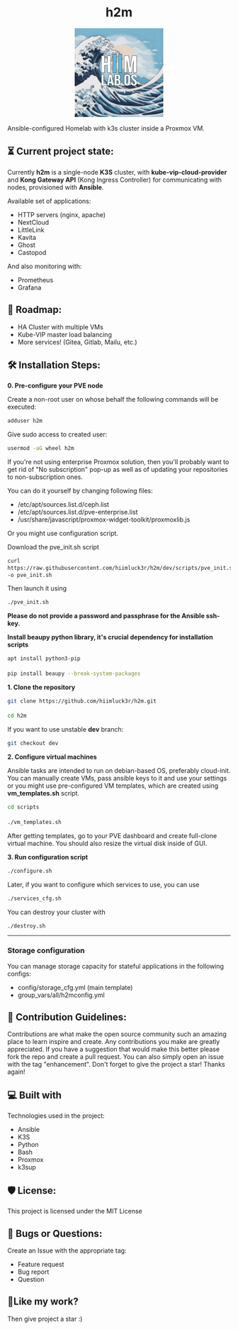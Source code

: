 <h1 align="center" id="title">h2m</h1>

<p align="center"><img src="pictures/h2mlogo.jpg" width ="200" height ="200" alt="project-image"></p>

<p id="description">Ansible-configured Homelab with k3s cluster inside a Proxmox VM.
</p>

<h2>⏳ Current project state:</h2>

Currently **h2m** is a single-node **K3S** cluster, with **kube-vip-cloud-provider** and **Kong Gateway API** (Kong Ingress Controller) for communicating with nodes, provisioned with **Ansible**.

Available set of applications:

* HTTP servers (nginx, apache)
* NextCloud
* LittleLink
* Kavita
* Ghost
* Castopod

And also monitoring with:

* Prometheus
* Grafana

<h2>🎯 Roadmap:</h2>

* HA Cluster with multiple VMs
* Kube-VIP master load balancing
* More services! (Gitea, Gitlab, Mailu, etc.)

<h2>🛠️ Installation Steps:</h2>

<p><strong>0. Pre-configure your PVE node</strong></p>
Create a non-root user on whose behalf the following commands will be executed:

```bash
adduser h2m
```
Give sudo access to created user:

```bash
usermod -aG wheel h2m
```

If you're not using enterprise Proxmox solution, then you'll probably want to get rid of "No subscription" pop-up as well as of updating your repositories to non-subscription ones.

You can do it yourself by changing following files:

* /etc/apt/sources.list.d/ceph.list
* /etc/apt/sources.list.d/pve-enterprise.list
* /usr/share/javascript/proxmox-widget-toolkit/proxmoxlib.js

Or you might use configuration script.

Download the pve_init.sh script
```
curl https://raw.githubusercontent.com/hiimluck3r/h2m/dev/scripts/pve_init.sh -o pve_init.sh
```
Then launch it using

```bash
./pve_init.sh
```

**Please do not provide a password and passphrase for the Ansible ssh-key.**

**Install beaupy python library, it's crucial dependency for installation scripts**

```bash
apt install python3-pip

pip install beaupy --break-system-packages
```

<p><strong>1. Clone the repository</strong></p>

```bash
git clone https://github.com/hiimluck3r/h2m.git

cd h2m
```

If you want to use unstable **dev** branch:

```bash
git checkout dev
```

<p><strong>2. Configure virtual machines</strong></p>

Ansible tasks are intended to run on debian-based OS, preferably cloud-init.
You can manually create VMs, pass ansible keys to it and use your settings or you might use pre-configured VM templates, which are created using **vm_templates.sh** script.

```bash
cd scripts

./vm_templates.sh
```

After getting templates, go to your PVE dashboard and create full-clone virtual machine. You should also resize the virtual disk inside of GUI.

<p><strong>3. Run configuration script</strong></p>

```bash
./configure.sh
```

Later, if you want to configure which services to use, you can use

```bash
./services_cfg.sh
```

You can destroy your cluster with

```bash
./destroy.sh
```
---
<h3>Storage configuration</h3>

You can manage storage capacity for stateful applications in the following configs:

* config/storage_cfg.yml (main template)
* group_vars/all/h2mconfig.yml

<h2>🍰 Contribution Guidelines:</h2>

Contributions are what make the open source community such an amazing place to learn inspire and create. Any contributions you make are greatly appreciated. If you have a suggestion that would make this better please fork the repo and create a pull request. You can also simply open an issue with the tag "enhancement". Don't forget to give the project a star! Thanks again!

<h2>💻 Built with</h2>

Technologies used in the project:

*   Ansible
*   K3S
*   Python
*   Bash
*   Proxmox
*   k3sup

<h2>🛡️ License:</h2>

This project is licensed under the MIT License

<h2>🐛 Bugs or Questions:</h2>

Create an Issue with the appropriate tag:
* Feature request
* Bug report
* Question

<h2>💖Like my work?</h2>

Then give project a star :)